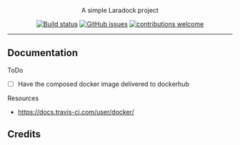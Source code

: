 <p align="center">A simple Laradock project</p>

<p align="center">
   <a href="https://travis-ci.org/abhi18av/S_A_I"><img src="https://travis-ci.org/laradock/laradock.svg?branch=master" alt="Build status"></a>
  <a href="https://github.com/abhi18av/S_A_I/issues"><img src="https://img.shields.io/github/issues/laradock/laradock.svg" alt="GitHub issues"></a>
   <!--a href="https://raw.githubusercontent.com/laradock/laradock/master/LICENSE"><img src="https://img.shields.io/badge/license-MIT-blue.svg" alt="GitHub license"></a-->
    <a href="http://laradock.io/contributing"><img src="https://img.shields.io/badge/contributions-welcome-brightgreen.svg?style=flat" alt="contributions welcome"></a>
</p>




---

## Documentation



ToDo
- [ ] Have the composed docker image delivered to dockerhub


Resources
- https://docs.travis-ci.com/user/docker/


## Credits


